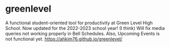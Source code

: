 # greenlevel
A functional student-oriented tool for productivity at Green Level High School. Now updated for the 2022-2023 school year! (I think) Will fix media queries not working properly in Bell Schedules. Also, Upcoming Events is not functional yet. https://ahkim76.github.io/greenlevel/
